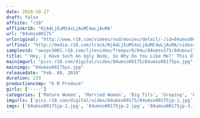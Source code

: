 ```yaml
---
date: 2018-10-27
draft: false
affsite: "r18"
afflinkr18: "NjA4LjEuMS4xLjAuMC4wLjAuMA"
url: "84umso00175"
urloriginal: "http://www.r18.com/videos/vod/movies/detail/-/id=84umso00175"
urlfinal: "http://media.r18.com/track/NjA4LjEuMS4xLjAuMC4wLjAuMA/videos/vod/movies/detail/-/id=84umso00175"
samplevid: "awspv3001.r18.com/litevideo/freepv/8/84u/84umso175/84umso175_dmb_w.mp4"
title: "'Hey, I Have Such An Ugly Body, So Why Do You Like Me?' This Old Lady Had Forgotten What It Felt Like To Be A Woman, But She Dropped Her Guard When She Boarded This Train And Got Her Tits And Ass Groped By A Horny Young Man, And Although She Fiercely Tried To Resist His Groping, When She Got Her G-Spots Stimulated So Hard, In That Instant Her Horny Switch Got Flipped And Now All Hell Was About To Break Loose Greatest Hits Collection"
mainimgurl: "pics.r18.com/digital/video/84umso00175/84umso00175ps.jpg"
mainimgs: "84umso00175ps.jpg"
releasedate: "Feb. 09, 2018"
duration: 239
productioncomp: "K M Produce"
girls: ['----']
categories: ['Mature Woman', 'Married Woman', 'Big Tits', 'Groping', 'Over 4 Hours', 'Hi-Def']
imgurls: ['pics.r18.com/digital/video/84umso00175/84umso00175jp-1.jpg', 'pics.r18.com/digital/video/84umso00175/84umso00175jp-2.jpg', 'pics.r18.com/digital/video/84umso00175/84umso00175jp-3.jpg', 'pics.r18.com/digital/video/84umso00175/84umso00175jp-4.jpg', 'pics.r18.com/digital/video/84umso00175/84umso00175jp-5.jpg', 'pics.r18.com/digital/video/84umso00175/84umso00175jp-6.jpg', 'pics.r18.com/digital/video/84umso00175/84umso00175jp-7.jpg', 'pics.r18.com/digital/video/84umso00175/84umso00175jp-8.jpg', 'pics.r18.com/digital/video/84umso00175/84umso00175jp-9.jpg', 'pics.r18.com/digital/video/84umso00175/84umso00175jp-10.jpg', 'pics.r18.com/digital/video/84umso00175/84umso00175jp-11.jpg', 'pics.r18.com/digital/video/84umso00175/84umso00175jp-12.jpg', 'pics.r18.com/digital/video/84umso00175/84umso00175jp-13.jpg', 'pics.r18.com/digital/video/84umso00175/84umso00175jp-14.jpg', 'pics.r18.com/digital/video/84umso00175/84umso00175jp-15.jpg', 'pics.r18.com/digital/video/84umso00175/84umso00175jp-16.jpg', 'pics.r18.com/digital/video/84umso00175/84umso00175jp-17.jpg', 'pics.r18.com/digital/video/84umso00175/84umso00175jp-18.jpg', 'pics.r18.com/digital/video/84umso00175/84umso00175jp-19.jpg', 'pics.r18.com/digital/video/84umso00175/84umso00175jp-20.jpg']
imgs: ['84umso00175jp-1.jpg', '84umso00175jp-2.jpg', '84umso00175jp-3.jpg', '84umso00175jp-4.jpg', '84umso00175jp-5.jpg', '84umso00175jp-6.jpg', '84umso00175jp-7.jpg', '84umso00175jp-8.jpg', '84umso00175jp-9.jpg', '84umso00175jp-10.jpg', '84umso00175jp-11.jpg', '84umso00175jp-12.jpg', '84umso00175jp-13.jpg', '84umso00175jp-14.jpg', '84umso00175jp-15.jpg', '84umso00175jp-16.jpg', '84umso00175jp-17.jpg', '84umso00175jp-18.jpg', '84umso00175jp-19.jpg', '84umso00175jp-20.jpg']
---
```

